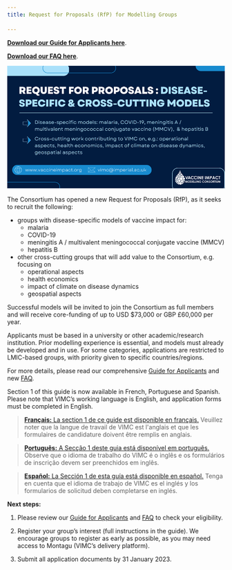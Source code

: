 ```yaml
---
title: Request for Proposals (RfP) for Modelling Groups

---
```

[**Download our Guide for Applicants here**](/resources/VIMC_RfP2022_guide-for-applicants.docx). 

[**Download our FAQ here**](/resources/VIMC-RfP-FAQs.docx). 

![image](/img/RfP-image1.png)

The Consortium has opened a new Request for Proposals (RfP), as it seeks to recruit the following:
-	groups with disease-specific models of vaccine impact for:
    - malaria
    - COVID-19
    - meningitis A / multivalent meningococcal conjugate vaccine (MMCV)
    - hepatitis B
-	other cross-cutting groups that will add value to the Consortium, e.g. focusing on
    - operational aspects
    - health economics
    - impact of climate on disease dynamics
    - geospatial aspects

Successful models will be invited to join the Consortium as full members and will receive core-funding of up to USD $73,000 or GBP £60,000 per year.

Applicants must be based in a university or other academic/research institution. Prior modelling experience is essential, and models must already be developed and in use. For some categories, applications are restricted to LMIC-based groups, with priority given to specific countries/regions.

For more details, please read our comprehensive [Guide for Applicants](/resources/VIMC_RfP2022_guide-for-applicants.docx) and new [FAQ](/resources/VIMC-RfP-FAQs.docx). 

Section 1 of this guide is now available in French, Portuguese and Spanish. Please note that VIMC’s working language is English, and application forms must be completed in English.

> [**Français:** La section 1 de ce guide est disponible en français.](/resources/VIMC_RfP2022_guide-for-applicants-section1-FRA.docx) Veuillez noter que la langue de travail de VIMC est l'anglais et que les formulaires de candidature doivent être remplis en anglais.

> [**Português:** A Secção 1 deste guia está disponível em português.](/resources/VIMC_RfP2022_guide-for-applicants-section1-POR.docx) Observe que o idioma de trabalho do VIMC é o inglês e os formulários de inscrição devem ser preenchidos em inglês.

> [**Español:** La Sección 1 de esta guía está disponible en español.](/resources/VIMC_RfP2022_guide-for-applicants-section1-ESP.docx) Tenga en cuenta que el idioma de trabajo de VIMC es el inglés y los formularios de solicitud deben completarse en inglés.


**Next steps:**

1)	Please review our [Guide for Applicants](/resources/VIMC_RfP2022_guide-for-applicants.docx) and [FAQ](/resources/VIMC-RfP-FAQs.docx) to check your eligibility. 

2)	Register your group’s interest (full instructions in the guide). We encourage groups to register as early as possible, as you may need access to Montagu (VIMC’s delivery platform). 

3)	Submit all application documents by 31 January 2023. 


